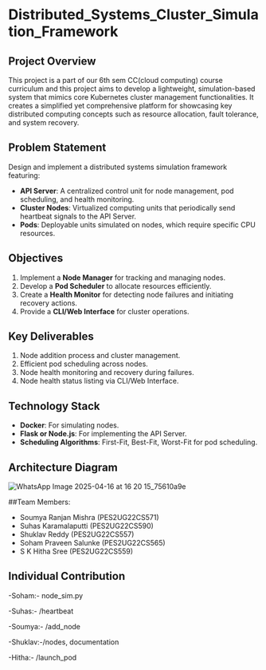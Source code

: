 # Distributed_Systems_Cluster_Simulation_Framework

## Project Overview  
This project is a part of our 6th sem CC(cloud computing) course curriculum and this project aims to develop a lightweight, simulation-based system that mimics core Kubernetes cluster management functionalities. It creates a simplified yet comprehensive platform for showcasing key distributed computing concepts such as resource allocation, fault tolerance, and system recovery.

## Problem Statement  
Design and implement a distributed systems simulation framework featuring:  
- **API Server**: A centralized control unit for node management, pod scheduling, and health monitoring.  
- **Cluster Nodes**: Virtualized computing units that periodically send heartbeat signals to the API Server.  
- **Pods**: Deployable units simulated on nodes, which require specific CPU resources.

## Objectives  
1. Implement a **Node Manager** for tracking and managing nodes.  
2. Develop a **Pod Scheduler** to allocate resources efficiently.  
3. Create a **Health Monitor** for detecting node failures and initiating recovery actions.  
4. Provide a **CLI/Web Interface** for cluster operations.

## Key Deliverables  
1. Node addition process and cluster management.  
2. Efficient pod scheduling across nodes.  
3. Node health monitoring and recovery during failures.  
4. Node health status listing via CLI/Web Interface.

## Technology Stack  
- **Docker**: For simulating nodes.  
- **Flask or Node.js**: For implementing the API Server.  
- **Scheduling Algorithms**: First-Fit, Best-Fit, Worst-Fit for pod scheduling.

## Architecture Diagram

![WhatsApp Image 2025-04-16 at 16 20 15_75610a9e](https://github.com/user-attachments/assets/aff48c32-f048-44ee-a091-529e7479a9e3)


##Team Members:  
- Soumya Ranjan Mishra (PES2UG22CS571)  
- Suhas Karamalaputti (PES2UG22CS590)  
- Shuklav Reddy (PES2UG22CS557)  
- Soham Praveen Salunke (PES2UG22CS565)
- S K Hitha Sree (PES2UG22CS559)


## Individual Contribution

-Soham:- node_sim.py

-Suhas:- /heartbeat

-Soumya:- /add_node

-Shuklav:-/nodes, documentation

-Hitha:- /launch_pod


